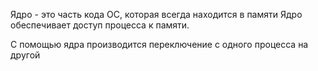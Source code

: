 Ядро - это часть кода ОС, которая всегда находится в памяти
Ядро обеспечивает доступ процесса к памяти.

С помощью ядра производится переключение с одного процесса на другой